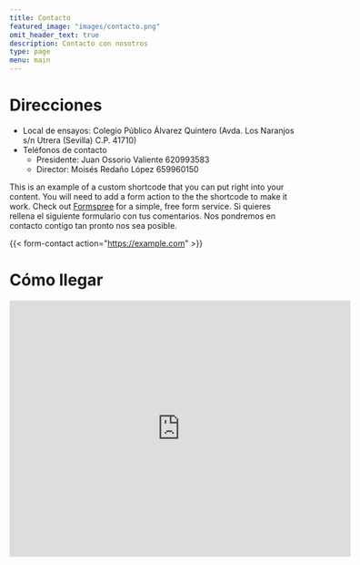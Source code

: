 ```yaml
---
title: Contacto
featured_image: "images/contacto.png"
omit_header_text: true
description: Contacto con nosotros
type: page
menu: main
---
```


# Direcciones

* Local de ensayos: Colegio Público Álvarez Quintero (Avda. Los Naranjos s/n Utrera (Sevilla) C.P. 41710)
* Teléfonos de contacto
  * Presidente:  Juan Ossorio Valiente 620993583
  * Director:  Moisés Redaño López 659960150 


This is an example of a custom shortcode that you can put right into your content. You will need to add a form action to the the shortcode to make it work. Check out [Formspree](https://formspree.io/) for a simple, free form service. 
Si quieres rellena el siguiente formulario con tus comentarios. Nos pondremos en contacto contigo tan pronto nos sea posible. 

{{< form-contact action="https://example.com"  >}}

# Cómo llegar

<iframe src="https://www.google.com/maps/embed?pb=!1m18!1m12!1m3!1d945.0036166183706!2d-5.776911728545371!3d37.185964436227174!2m3!1f0!2f0!3f0!3m2!1i1024!2i768!4f13.1!3m3!1m2!1s0xd127f08d5947909%3A0xf1b7eba2a06bdcca!2sColegio%20P%C3%BAblico%20Seraf%C3%ADn%20y%20Joaqu%C3%ADn%20Alvarez%20Quintero!5e0!3m2!1sen!2ses!4v1642338087862!5m2!1sen!2ses" width="600" height="450" style="border:0;" allowfullscreen="" loading="lazy"></iframe>



